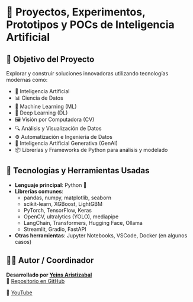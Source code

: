 # 🧠 Proyectos, Experimentos, Prototipos y POCs de Inteligencia Artificial

## 🎯 Objetivo del Proyecto

Explorar y construir soluciones innovadoras utilizando tecnologías modernas como:

- 🤖 Inteligencia Artificial
- 📊 Ciencia de Datos
- 🧮 Machine Learning (ML)
- 🧠 Deep Learning (DL)
- 🖼️ Visión por Computadora (CV)
- 🔍 Análisis y Visualización de Datos
- ⚙️ Automatización e Ingeniería de Datos
- 🤯 Inteligencia Artificial Generativa (GenAI)
- 📦 Librerías y Frameworks de Python para análisis y modelado


## 📌 Tecnologías y Herramientas Usadas

- **Lenguaje principal**: Python 🐍
- **Librerías comunes**:
  - pandas, numpy, matplotlib, seaborn
  - scikit-learn, XGBoost, LightGBM
  - PyTorch, TensorFlow, Keras
  - OpenCV, ultralytics (YOLO), mediapipe
  - LangChain, Transformers, Hugging Face, Ollama
  - Streamlit, Gradio, FastAPI
- **Otras herramientas**: Jupyter Notebooks, VSCode, Docker (en algunos casos)

## 🧑‍💻 Autor / Coordinador

**Desarrollado por [Yeins Aristizabal](https://www.linkedin.com/in/yeins-aristizabal/)**  
📁 [Repositorio en GitHub](https://github.com/tuusuario/tu-repo)

🔗 [YouTube](https://www.youtube.com/@analytics-ai-h5k)